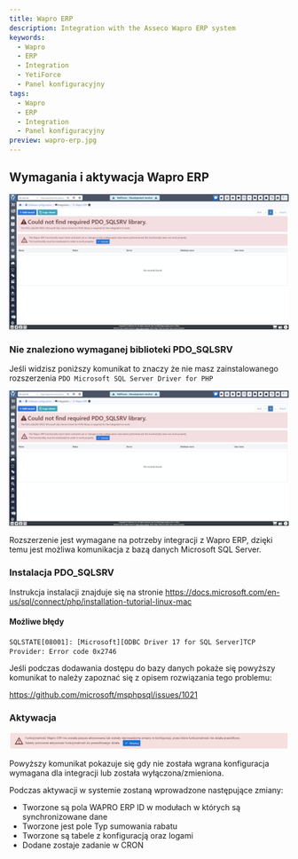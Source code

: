 ```yaml
---
title: Wapro ERP
description: Integration with the Asseco Wapro ERP system
keywords:
  - Wapro
  - ERP
  - Integration
  - YetiForce
  - Panel konfiguracyjny
tags:
  - Wapro
  - ERP
  - Integration
  - Panel konfiguracyjny
preview: wapro-erp.jpg
---
```


## Wymagania i aktywacja Wapro ERP

![wapro-erp.jpg](wapro-erp.jpg)

### Nie znaleziono wymaganej biblioteki PDO_SQLSRV

Jeśli widzisz poniższy komunikat to znaczy że nie masz zainstalowanego rozszerzenia `PDO Microsoft SQL Server Driver for PHP`

![Wapro-active-2.png](wapro-erp.jpg)

Rozszerzenie jest wymagane na potrzeby integracji z Wapro ERP, dzięki temu jest możliwa komunikacja z bazą danych Microsoft SQL Server.

### Instalacja PDO_SQLSRV

Instrukcja instalacji znajduje się na stronie https://docs.microsoft.com/en-us/sql/connect/php/installation-tutorial-linux-mac

#### Możliwe błędy

`SQLSTATE[08001]: [Microsoft][ODBC Driver 17 for SQL Server]TCP Provider: Error code 0x2746`

Jeśli podczas dodawania dostępu do bazy danych pokaże się powyższy komunikat to należy zapoznać się z opisem rozwiązania tego problemu:

https://github.com/microsoft/msphpsql/issues/1021

### Aktywacja

![Wapro-active-3.png](Wapro_active_3.png)

Powyższy komunikat pokazuje się gdy nie została wgrana konfiguracja wymagana dla integracji lub została wyłączona/zmieniona.

Podczas aktywacji w systemie zostaną wprowadzone następujące zmiany:

- Tworzone są pola WAPRO ERP ID w modułach w których są synchronizowane dane
- Tworzone jest pole Typ sumowania rabatu
- Tworzone są tabele z konfiguracją oraz logami
- Dodane zostaje zadanie w CRON
